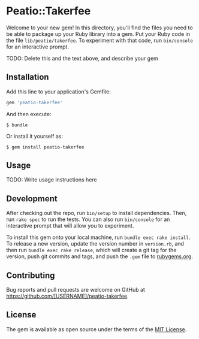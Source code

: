 # Peatio::Takerfee

Welcome to your new gem! In this directory, you'll find the files you need to be able to package up your Ruby library into a gem. Put your Ruby code in the file `lib/peatio/takerfee`. To experiment with that code, run `bin/console` for an interactive prompt.

TODO: Delete this and the text above, and describe your gem

## Installation

Add this line to your application's Gemfile:

```ruby
gem 'peatio-takerfee'
```

And then execute:

    $ bundle

Or install it yourself as:

    $ gem install peatio-takerfee

## Usage

TODO: Write usage instructions here

## Development

After checking out the repo, run `bin/setup` to install dependencies. Then, run `rake spec` to run the tests. You can also run `bin/console` for an interactive prompt that will allow you to experiment.

To install this gem onto your local machine, run `bundle exec rake install`. To release a new version, update the version number in `version.rb`, and then run `bundle exec rake release`, which will create a git tag for the version, push git commits and tags, and push the `.gem` file to [rubygems.org](https://rubygems.org).

## Contributing

Bug reports and pull requests are welcome on GitHub at https://github.com/[USERNAME]/peatio-takerfee.

## License

The gem is available as open source under the terms of the [MIT License](https://opensource.org/licenses/MIT).
